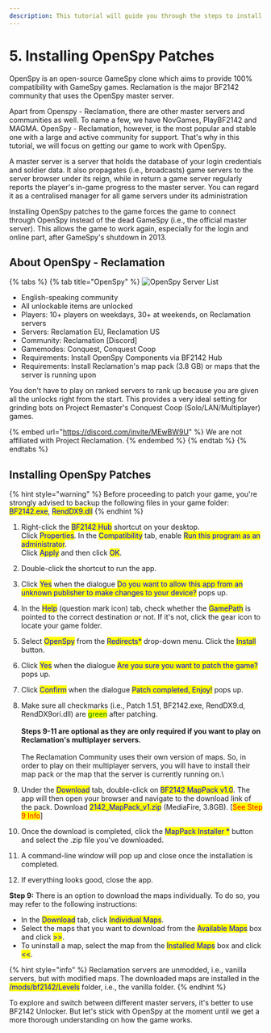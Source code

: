 ```yaml
---
description: This tutorial will guide you through the steps to install OpenSpy patches.
---
```


# 5. Installing OpenSpy Patches

OpenSpy is an open-source GameSpy clone which aims to provide 100% compatibility with GameSpy games. Reclamation is the major BF2142 community that uses the OpenSpy master server.

Apart from Openspy - Reclamation, there are other master servers and communities as well. To name a few, we have NovGames, PlayBF2142 and MAGMA. OpenSpy - Reclamation, however, is the most popular and stable one with a large and active community for support. That's why in this tutorial, we will focus on getting our game to work with OpenSpy.

A master server is a server that holds the database of your login credentials and soldier data. It also propagates (i.e., broadcasts) game servers to the server browser under its reign, while in return a game server regularly reports the player's in-game progress to the master server. You can regard it as a centralised manager for all game servers under its administration

Installing OpenSpy patches to the game forces the game to connect through OpenSpy instead of the dead GameSpy (i.e., the official master server). This allows the game to work again, especially for the login and online part, after GameSpy's shutdown in 2013.

## About OpenSpy - Reclamation

{% tabs %}
{% tab title="OpenSpy" %}
![OpenSpy Server List](../.gitbook/assets/reclamation\_orig.png)

* English-speaking community
* All unlockable items are unlocked
* Players: 10+ players on weekdays, 30+ at weekends, on Reclamation server​s​
* Servers: Reclamation EU, Reclamation US
* Community: Reclamation \[Discord]
* Gamemodes: Conquest, Conquest Coop
* ​Requirements: Install OpenSpy Components via BF2142 Hub
* Requirements: Install Reclamation's map pack (3.8 GB) or maps that the server is running upon

You don't have to play on ranked servers to rank up because you are given all the unlocks right from the start. This provides a very ideal setting for grinding bots on Project Remaster's Conquest Coop (Solo/LAN/Multiplayer) games.

{% embed url="https://discord.com/invite/MEwBW9U" %}
We are not affiliated with Project Reclamation.
{% endembed %}
{% endtab %}
{% endtabs %}

## Installing OpenSpy Patches

{% hint style="warning" %}
​Before proceeding to patch your game, you're strongly advised to backup the following files in your game folder: <mark style="color:blue;">BF2142.exe</mark>, <mark style="color:blue;">RendDX9.dll</mark>
{% endhint %}

1. Right-click the <mark style="color:blue;">BF2142 Hub</mark> shortcut on your desktop. \
   Click <mark style="color:blue;">Properties</mark>. In the <mark style="color:blue;">Compatibility</mark> tab, enable <mark style="color:blue;">Run this program as an administrator</mark>.\
   Click <mark style="color:blue;">Apply</mark> and then click <mark style="color:blue;">OK</mark>.
2. Double-click the shortcut to run the app.
3. Click <mark style="color:blue;">Yes</mark> when the dialogue <mark style="color:blue;">Do you want to allow this app from an unknown publisher to make changes to your device?</mark> pops up.
4. In the <mark style="color:blue;">Help</mark> (question mark icon) tab, check whether the <mark style="color:blue;">GamePath</mark> is pointed to the correct destination or not. If it's not, click the gear icon to locate your game folder.
5. Select <mark style="color:blue;">OpenSpy</mark> from the <mark style="color:blue;">Redirects\*</mark> drop-down menu. Click the <mark style="color:blue;">Install</mark> button.
6. Click <mark style="color:blue;">Yes</mark> when the dialogue <mark style="color:blue;">Are you sure you want to patch the game?</mark> pops up.
7. Click <mark style="color:blue;">Confirm</mark> when the dialogue <mark style="color:blue;">Patch completed, Enjoy!</mark> pops up.
8. Make sure all checkmarks (i.e., Patch 1.51, BF2142.exe, RendDX9.d, RendDX9ori.dll) are <mark style="color:green;">green</mark> after patching.\
   \
   **Steps 9-11 are optional as they are only required if you want to play on Reclamation's multiplayer servers.**\
   \
   The Reclamation Community uses their own version of maps. So, in order to play on their multiplayer servers, you will have to install their map pack or the map that the server is currently running on.\

9. Under the <mark style="color:blue;">Download</mark> tab, double-click on <mark style="color:blue;">BF2142 MapPack v1.0</mark>. The app will then open your browser and navigate to the download link of the pack. Download <mark style="color:blue;">2142\_MapPack\_v1.zip</mark> (MediaFire, 3.8GB). \[<mark style="color:red;">See Step 9 Info</mark>]
10. Once the download is completed, click the <mark style="color:blue;">MapPack Installer \*</mark> button and select the .zip file you've downloaded.
11. A command-line window will pop up and close once the installation is completed.
12. If everything looks good, close the app.

**Step 9:** There is an option to download the maps individually. To do so, you may refer to the following instructions:

* In the <mark style="color:blue;">Download</mark> tab, click <mark style="color:blue;">Individual Maps</mark>.&#x20;
* Select the maps that you want to download from the <mark style="color:blue;">Available Maps</mark> box and click <mark style="color:blue;">>></mark>.&#x20;
* To uninstall a map, select the map from the <mark style="color:blue;">Installed Maps</mark> box and click <mark style="color:blue;"><<</mark>.

{% hint style="info" %}
Reclamation servers are unmodded, i.e., vanilla servers, but with modified maps. The downloaded maps are installed in the <mark style="color:blue;">/mods/bf2142/Levels</mark> folder, i.e., the vanilla folder.
{% endhint %}

To explore and switch between different master servers, it's better to use BF2142 Unlocker. But let's stick with OpenSpy at the moment until we get a more thorough understanding on how the game works.
